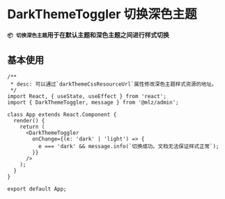 # DarkThemeToggler 切换深色主题

**`📦 切换深色主题`用于在默认主题和深色主题之间进行样式切换**

## 基本使用

```tsx
/**
 * desc: 可以通过`darkThemeCssResourceUrl`属性修改深色主题样式资源的地址。
 */
import React, { useState, useEffect } from 'react';
import { DarkThemeToggler, message } from '@mlz/admin';

class App extends React.Component {
  render() {
    return (
      <DarkThemeToggler
        onChange={(e: 'dark' | 'light') => {
          e === 'dark' && message.info(`切换成功。文档无法保证样式正常`);
        }}
      />
    );
  }
}

export default App;
```
